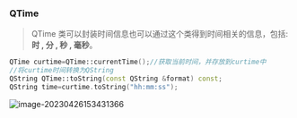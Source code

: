 ### QTime

> QTime 类可以封装时间信息也可以通过这个类得到时间相关的信息，包括: **时 , 分 , 秒 , 毫秒**。



```c++
QTime curtime=QTime::currentTime();//获取当前时间，并存放到curtime中
//将curtime时间转换为QString
QString QTime::toString(const QString &format) const;
QString time=curtime.toString("hh:mm:ss");
```

![image-20230426153431366](C:\Users\A\AppData\Roaming\Typora\typora-user-images\image-20230426153431366.png)




